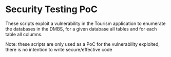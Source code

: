 # Security Testing PoC

These scripts exploit a vulnerability in the Tourism application to enumerate the databases in the DMBS, for a given database all tables and for each table all columns. 

Note: these scripts are only used as a PoC for the vulnerability exploited, there is no intention to write secure/effective code
